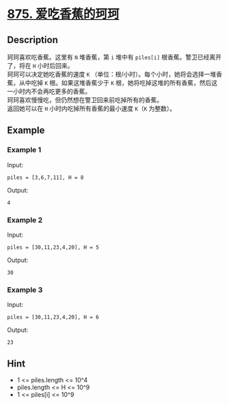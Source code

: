 # [875. 爱吃香蕉的珂珂](https://leetcode-cn.com/problems/koko-eating-bananas/)
## Description
珂珂喜欢吃香蕉。这里有 `N` 堆香蕉，第 `i` 堆中有 `piles[i]` 根香蕉。警卫已经离开了，将在 `H` 小时后回来。  
珂珂可以决定她吃香蕉的速度 `K` （单位：根/小时）。每个小时，她将会选择一堆香蕉，从中吃掉 `K` 根。如果这堆香蕉少于 `K` 根，她将吃掉这堆的所有香蕉，然后这一小时内不会再吃更多的香蕉。    
珂珂喜欢慢慢吃，但仍然想在警卫回来前吃掉所有的香蕉。  
返回她可以在 `H` 小时内吃掉所有香蕉的最小速度 `K`（`K` 为整数）。
## Example
### Example 1
Input:  
```
piles = [3,6,7,11], H = 8
```
Output:
```
4
```
### Example 2
Input:  
```
piles = [30,11,23,4,20], H = 5
```
Output:
```
30
```
### Example 3
Input:  
```
piles = [30,11,23,4,20], H = 6
```
Output:
```
23
```
## Hint
- 1 <= piles.length <= 10^4
- piles.length <= H <= 10^9
- 1 <= piles[i] <= 10^9
